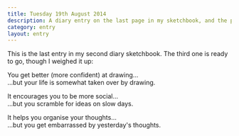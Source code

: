 ```yaml
---
title: Tuesday 19th August 2014
description: A diary entry on the last page in my sketchbook, and the pros and cons of continuing
category: entry
layout: entry
---
```


This is the last entry in my second diary sketchbook. The third one is ready to go, though I weighed it up:

You get better (more confident) at drawing&hellip;  
&hellip;but your life is somewhat taken over by drawing.

It encourages you to be more social&hellip;  
&hellip;but you scramble for ideas on slow days.

It helps you organise your thoughts&hellip;  
&hellip;but you get embarrassed by yesterday's thoughts.
